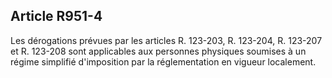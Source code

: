 Article R951-4
----
Les dérogations prévues par les articles R. 123-203, R. 123-204, R. 123-207 et
R. 123-208 sont applicables aux personnes physiques soumises à un régime
simplifié d'imposition par la réglementation en vigueur localement.
